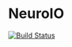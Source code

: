 # NeuroIO

[![Build Status](https://travis-ci.org/simonster/NeuroIO.jl.svg?branch=master)](https://travis-ci.org/simonster/NeuroIO.jl)
